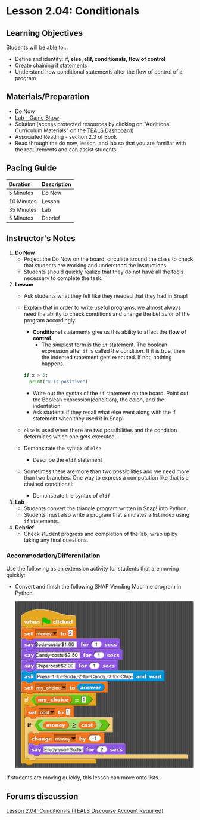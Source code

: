# Lesson 2.04: Conditionals

## Learning Objectives

Students will be able to...

* Define and identify: **if, else, elif, conditionals, flow of control** 
* Create chaining if statements
* Understand how conditional statements alter the flow of control of a program

## Materials/Preparation

* [Do Now](do_now.md)
* [Lab - Game Show](lab.md)
* Solution \(access protected resources by clicking on "Additional Curriculum Materials" on the [TEALS Dashboard](http://www.tealsk12.org/dashboard)\)
* Associated Reading - section 2.3 of Book
* Read through the do now, lesson, and lab so that you are familiar with the requirements and can assist students

## Pacing Guide

| **Duration** | **Description** |
| :--- | :--- |
| 5 Minutes | Do Now |
| 10 Minutes | Lesson |
| 35 Minutes | Lab |
| 5 Minutes | Debrief |

## Instructor's Notes

1. **Do Now**
   * Project the Do Now on the board, circulate around the class to check that students are working and understand the instructions. 
   * Students should quickly realize that they do not have all the tools necessary to complete the task.
2. **Lesson**
   * Ask students what they felt like they needed that they had in Snap!
   * Explain that in order to write useful programs, we almost always need the ability to check conditions and change the behavior of the program accordingly.

     * **Conditional** statements give us this ability to affect the **flow of control**. 
       * The simplest form is the `if` statement. The boolean expression after `if` is called the condition. If it is true, then the indented statement gets executed. If not, nothing happens.

     ```python
     if x > 0: 
       print("x is positive")
     ```

     * Write out the syntax of the `if` statement on the board. Point out the Boolean expression\(condition\), the colon, and the indentation. 
     * Ask students if they recall what else went along with the if statement when they used it in Snap! 

   * `else` is used when there are two possibilities and the condition determines which one gets executed.
   * Demonstrate the syntax of `else`
     * Describe the `elif` statement
   * Sometimes there are more than two possibilities and we need more than two branches. One way to express a computation like that is a chained conditional:
     * Demonstrate the syntax of `elif`
3. **Lab**
   * Students convert the triangle program written in Snap! into Python. 
   * Students must also write a program that simulates a list index using `if` statements. 
4. **Debrief**
   * Check student progress and completion of the lab, wrap up by taking any final questions.

### Accommodation/Differentiation

Use the following as an extension activity for students that are moving quickly:

* Convert and finish the following SNAP Vending Machine program in Python.

  ![](../../.gitbook/assets/lesson-2.04-conditionals-vending-machine.png)

If students are moving quickly, this lesson can move onto lists.

## Forums discussion

[Lesson 2.04: Conditionals \(TEALS Discourse Account Required\)](https://forums.tealsk12.org/c/2nd-semester-unit-2/lesson-2-04-conditionals)


